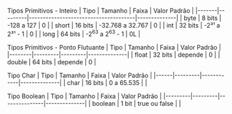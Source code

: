 Tipos Primitivos - Inteiro
| Tipo  | Tamanho | Faixa                                | Valor Padrão |
|-------|---------|--------------------------------------|--------------|
| byte  | 8 bits  | -128 a 127                           | 0            |
| short | 16 bits | -32.768 a 32.767                     | 0            |
| int   | 32 bits | -2³¹ a 2³¹ - 1                       | 0            |
| long  | 64 bits | -2<sup>63</sup> a 2<sup>63</sup> - 1 | 0L           |

Tipos Primitivos - Ponto Flutuante
| Tipo   | Tamanho | Faixa   | Valor Padrão |
|--------|---------|---------|--------------|
| float  | 32 bits | depende | 0            |
| double | 64 bits | depende | 0            |

Tipo Char
| Tipo | Tamanho | Faixa      | Valor Padrão |
|------|---------|------------|--------------|
| char | 16 bits | 0 a 65.535 |              |

Tipo Boolean
| Tipo    | Tamanho | Faixa         | Valor Padrão |
|---------|---------|---------------|--------------|
| boolean | 1 bit   | true ou false |              |

